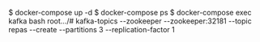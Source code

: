 $ docker-compose up -d
$ docker-compose ps
$ docker-compose exec kafka bash
root.../# kafka-topics --zookeeper --zookeeper:32181 --topic repas --create --partitions 3 --replication-factor 1

